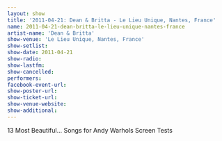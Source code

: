 ```yaml
---
layout: show
title: '2011-04-21: Dean & Britta - Le Lieu Unique, Nantes, France'
name: 2011-04-21-dean-britta-le-lieu-unique-nantes-france
artist-name: 'Dean & Britta'
show-venue: 'Le Lieu Unique, Nantes, France'
show-setlist: 
show-date: 2011-04-21
show-radio: 
show-lastfm: 
show-cancelled: 
performers: 
facebook-event-url: 
show-poster-url: 
show-ticket-url: 
show-venue-website: 
show-additional: 
---
```


13 Most Beautiful... Songs for Andy Warhols Screen Tests